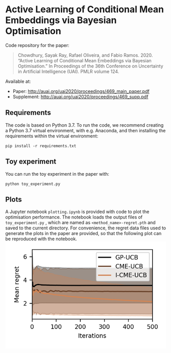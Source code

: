 # Active Learning of Conditional Mean Embeddings via Bayesian Optimisation
Code repository for the paper:
>  Chowdhury, Sayak Ray, Rafael Oliveira, and Fabio Ramos. 2020. “Active Learning of Conditional Mean Embeddings via 
>Bayesian Optimisation.” In Proceedings of the 36th Conference on Uncertainty in Artificial Intelligence (UAI). PMLR 
>volume 124.

Available at:
- Paper: http://auai.org/uai2020/proceedings/469_main_paper.pdf
- Supplement: http://auai.org/uai2020/proceedings/469_supp.pdf

## Requirements
The code is based on Python 3.7. To run the code, we recommend creating a Python 3.7 virtual environment, with e.g.
 Anaconda, and then installing the requirements within the virtual environment:

```setup
pip install -r requirements.txt
```

## Toy experiment
You can run the toy experiment in the paper with:
```shell script
python toy_experiment.py
```

## Plots
A Jupyter notebook `plotting.ipynb` is provided with code to plot the optimisation performance. The notebook loads the
output files of `toy_experiment.py` , which are named as `<method_name>-regret.pth` and saved to the current directory.
For convenience, the regret data files used to generate the plots in the paper are provided, so that the following plot
can be reproduced with the notebook.
 ![Regret](regret.png)
 